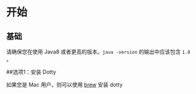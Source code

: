 # 开始

## 基础
请确保您在使用 Java8 或者更高的版本。`java -version` 的输出中应该包含 `1.8` 。


##选项1：安装 Dotty

如果您是 Mac 用户，则可以使用 [brew](https://brew.sh/) 安装 dotty